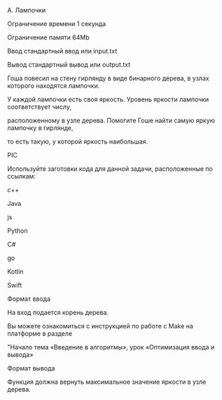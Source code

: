 A. Лампочки

Ограничение времени	1 секунда

Ограничение памяти	64Mb

Ввод	стандартный ввод или input.txt

Вывод	стандартный вывод или output.txt

Гоша повесил на стену гирлянду в виде бинарного дерева, в узлах которого находятся лампочки. 

У каждой лампочки есть своя яркость. Уровень яркости лампочки соответствует числу, 

расположенному в узле дерева. Помогите Гоше найти самую яркую лампочку в гирлянде, 

то есть такую, у которой яркость наибольшая.

PIC

Используйте заготовки кода для данной задачи, расположенные по ссылкам:


c++

Java

js

Python

C#

go

Kotlin

Swift

Формат ввода

На вход подается корень дерева.

Вы можете ознакомиться с инструкцией по работе с Make на платформе в разделе

"Начало тема «Введение в алгоритмы», урок «Оптимизация ввода и вывода»

Формат вывода

Функция должна вернуть максимальное значение яркости в узле дерева.
